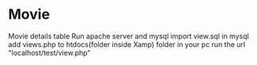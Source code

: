 # Movie
Movie details table
Run apache server and mysql
import view.sql in mysql 
add views.php to htdocs(folder inside Xamp) folder in your pc
run the url "localhost/test/view.php"
